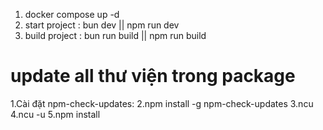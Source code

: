 1. docker compose up -d
2. start project : bun dev || npm run dev
3. build project : bun run build || npm run build


# update all thư viện trong package
1.Cài đặt npm-check-updates:
2.npm install -g npm-check-updates
3.ncu
4.ncu -u
5.npm install